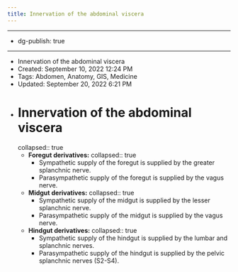 ```yaml
---
title: Innervation of the abdominal viscera
---
```


- --
- dg-publish: true
- --
- Innervation of the abdominal viscera
- Created: September 10, 2022 12:24 PM
- Tags: Abdomen, Anatomy, GIS, Medicine
- Updated: September 20, 2022 6:21 PM
- # Innervation of the abdominal viscera
  collapsed:: true
	- **Foregut derivatives:**
	  collapsed:: true
		- Sympathetic supply of the foregut is supplied by the greater splanchnic nerve.
		- Parasympathetic supply of the foregut is supplied by the vagus nerve.
	- **Midgut derivatives:**
	  collapsed:: true
		- Sympathetic supply of the midgut is supplied by the lesser splanchnic nerve.
		- Parasympathetic supply of the midgut is supplied by the vagus nerve.
	- **Hindgut derivatives:**
	  collapsed:: true
		- Sympathetic supply of the hindgut is supplied by the lumbar and splanchnic nerves.
		- Parasympathetic supply of the hindgut is supplied by the pelvic splanchnic nerves (S2-S4).